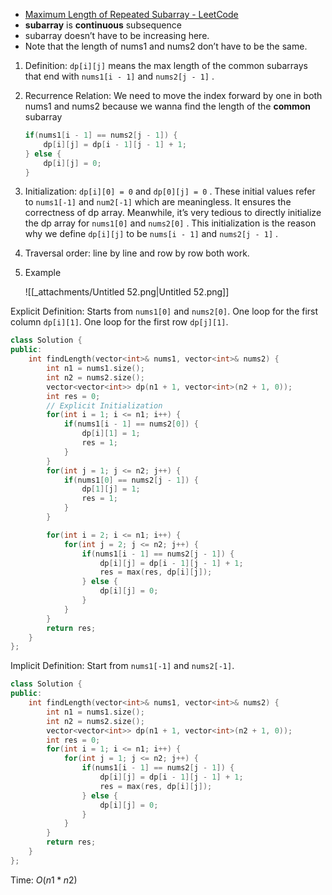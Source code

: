 - [Maximum Length of Repeated Subarray - LeetCode](https://leetcode.com/problems/maximum-length-of-repeated-subarray/description/)
- **subarray** is **continuous** subsequence
- subarray doesn’t have to be increasing here.
- Note that the length of nums1 and nums2 don’t have to be the same.

1. Definition: `dp[i][j]` means the max length of the common subarrays that end with `nums1[i - 1]` and `nums2[j - 1]` .
2. Recurrence Relation: We need to move the index forward by one in both nums1 and nums2 because we wanna find the length of the **common** subarray
    
    ```C++
    if(nums1[i - 1] == nums2[j - 1]) {
        dp[i][j] = dp[i - 1][j - 1] + 1;
    } else {
		dp[i][j] = 0;
    }
    ```
    
3. Initialization: `dp[i][0] = 0` and `dp[0][j] = 0` . These initial values refer to `nums1[-1]` and `num2[-1]` which are meaningless. It ensures the correctness of dp array. Meanwhile, it’s very tedious to directly initialize the dp array for `nums1[0]` and `nums2[0]` . This initialization is the reason why we define `dp[i][j]` to be `nums[i - 1]` and `nums2[j - 1]` .
4. Traversal order: line by line and row by row both work.
5. Example
    
    ![[_attachments/Untitled 52.png|Untitled 52.png]]

Explicit Definition: Starts from `nums1[0]` and `nums2[0]`. One loop for the first column `dp[i][1]`. One loop for the first row `dp[j][1]`. 

```cpp
class Solution {
public:
    int findLength(vector<int>& nums1, vector<int>& nums2) {
        int n1 = nums1.size();
        int n2 = nums2.size();
        vector<vector<int>> dp(n1 + 1, vector<int>(n2 + 1, 0));
        int res = 0;
        // Explicit Initialization
        for(int i = 1; i <= n1; i++) {
            if(nums1[i - 1] == nums2[0]) {
                dp[i][1] = 1;
                res = 1;
            }
        }
        for(int j = 1; j <= n2; j++) {
            if(nums1[0] == nums2[j - 1]) {
                dp[1][j] = 1;
                res = 1;
            }
        }

        for(int i = 2; i <= n1; i++) {
            for(int j = 2; j <= n2; j++) {
                if(nums1[i - 1] == nums2[j - 1]) {
                    dp[i][j] = dp[i - 1][j - 1] + 1;
                    res = max(res, dp[i][j]);
                } else {
                    dp[i][j] = 0;
                }
            }
        }
        return res;
    }
};
```

Implicit Definition: Start from `nums1[-1]` and `nums2[-1]`. 

```Cpp
class Solution {
public:
    int findLength(vector<int>& nums1, vector<int>& nums2) {
        int n1 = nums1.size();
        int n2 = nums2.size();
        vector<vector<int>> dp(n1 + 1, vector<int>(n2 + 1, 0));
        int res = 0;
        for(int i = 1; i <= n1; i++) {
            for(int j = 1; j <= n2; j++) {
                if(nums1[i - 1] == nums2[j - 1]) {
                    dp[i][j] = dp[i - 1][j - 1] + 1;
                    res = max(res, dp[i][j]);
                } else {
					dp[i][j] = 0;
				}
            }
        }
        return res;
    }
};
```

Time: $O(n1*n2)$